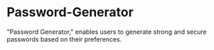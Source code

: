 # Password-Generator
 "Password Generator," enables users to generate strong and secure passwords based on their preferences. 
